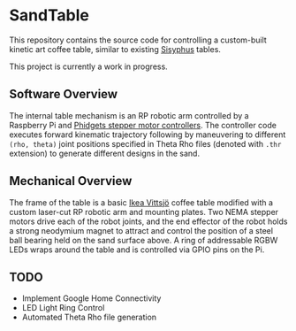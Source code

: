 # SandTable

This repository contains the source code for controlling a custom-built kinetic art coffee table, similar to existing [Sisyphus](https://sisyphus-industries.com/) tables.

This project is currently a work in progress.

## Software Overview

The internal table mechanism is an RP robotic arm controlled by a Raspberry Pi and [Phidgets stepper motor controllers](https://www.phidgets.com/?tier=3&catid=23&pcid=20&prodid=1121).  The controller code executes forward kinematic trajectory following by maneuvering to different `(rho, theta)` joint positions specified in Theta Rho files (denoted with `.thr` extension) to generate different designs in the sand.

## Mechanical Overview

The frame of the table is a basic [Ikea Vittsjö](https://www.ikea.com/us/en/p/vittsjoe-coffee-table-black-brown-glass-80213309/) coffee table modified with a custom laser-cut RP robotic arm and mounting plates.  Two NEMA stepper motors drive each of the robot joints, and the end effector of the robot holds a strong neodymium magnet to attract and control the position of a steel ball bearing held on the sand surface above.  A ring of addressable RGBW LEDs wraps around the table and is controlled via GPIO pins on the Pi.

## TODO
- Implement Google Home Connectivity
- LED Light Ring Control
- Automated Theta Rho file generation
